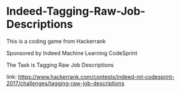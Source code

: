 # Indeed-Tagging-Raw-Job-Descriptions
This is a coding game from Hackerrank

Sponsored by Indeed Machine Learning CodeSprint


The Task is Tagging Raw Job Descriptions

link: 
https://www.hackerrank.com/contests/indeed-ml-codesprint-2017/challenges/tagging-raw-job-descriptions
